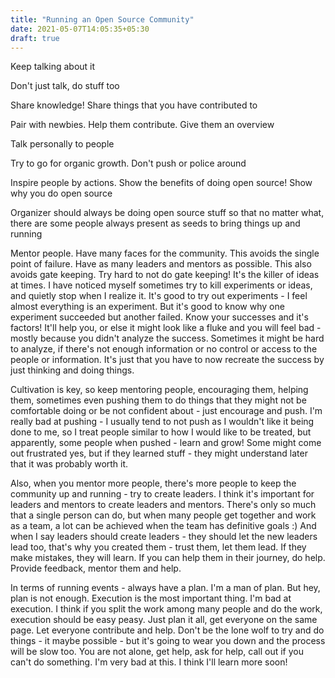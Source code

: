 ```yaml
---
title: "Running an Open Source Community"
date: 2021-05-07T14:05:35+05:30
draft: true
---
```


Keep talking about it

Don't just talk, do stuff too

Share knowledge! Share things that you have contributed to

Pair with newbies. Help them contribute. Give them an overview

Talk personally to people

Try to go for organic growth. Don't push or police around

Inspire people by actions. Show the benefits of doing open source!
Show why you do open source

Organizer should always be doing open source stuff so that no matter what,
there are some people always present as seeds to bring things up and running

Mentor people. Have many faces for the community. This avoids the single point
of failure. Have as many leaders and mentors as possible. This also avoids
gate keeping. Try hard to not do gate keeping! It's the killer of ideas at times.
I have noticed myself sometimes try to kill experiments or ideas, and quietly
stop when I realize it. It's good to try out experiments - I feel almost
everything is an experiment. But it's good to know why one experiment succeeded
but another failed. Know your successes and it's factors! It'll help you, or
else it might look like a fluke and you will feel bad - mostly because you didn't
analyze the success. Sometimes it might be hard to analyze, if there's not
enough information or no control or access to the people or information. It's
just that you have to now recreate the success by just thinking and doing things.

Cultivation is key, so keep mentoring people, encouraging them, helping them,
sometimes even pushing them to do things that they might not be comfortable
doing or be not confident about - just encourage and push. I'm really bad at
pushing - I usually tend to not push as I wouldn't like it being done to me, so
I treat people similar to how I would like to be treated, but apparently, some
people when pushed - learn and grow! Some might come out frustrated yes, but if
they learned stuff - they might understand later that it was probably worth it.

Also, when you mentor more people, there's more people to keep the community
up and running - try to create leaders. I think it's important for leaders and
mentors to create leaders and mentors. There's only so much that a single
person can do, but when many people get together and work as a team, a lot can
be achieved when the team has definitive goals :) And when I say leaders should
create leaders - they should let the new leaders lead too, that's why you created
them - trust them, let them lead. If they make mistakes, they will learn. If you
can help them in their journey, do help. Provide feedback, mentor them and help.

In terms of running events - always have a plan. I'm a man of plan. But hey,
plan is not enough. Execution is the most important thing. I'm bad at execution.
I think if you split the work among many people and do the work, execution
should be easy peasy. Just plan it all, get everyone on the same page. Let
everyone contribute and help. Don't be the lone wolf to try and do things - it
maybe possible - but it's going to wear you down and the process will be slow
too. You are not alone, get help, ask for help, call out if you can't do
something. I'm very bad at this. I think I'll learn more soon!
